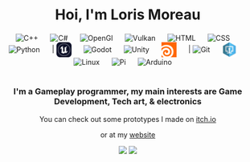 
<h1 align = "center"> Hoi, I'm Loris Moreau </h1>

<!-- <img align="left" alt="word" width="30px" style="padding-right:10px;" src="https://cdn.jsdelivr.net/gh/devicons/devicon/" /> -->
<div align="center">
  <img align="center" alt="C++" width="30px" style="padding-right:20px;" src="https://cdn.jsdelivr.net/gh/devicons/devicon/icons/cplusplus/cplusplus-original.svg" />
  <img align="center" alt="C#" width="30px" style="padding-right:20px;" src="https://cdn.jsdelivr.net/gh/devicons/devicon/icons/csharp/csharp-original.svg" />
  
  <img align="center" alt="OpenGl" width="30px" style="padding-right:20px;" src="https://cdn.jsdelivr.net/gh/devicons/devicon/icons/opengl/opengl-original.svg" />
  <img align="center" alt="Vulkan" width="30px" style="padding-right:20px;" src="https://cdn.jsdelivr.net/gh/devicons/devicon/icons/vulkan/vulkan-original.svg" />
  
  <img align="center" alt="HTML" width="30px" style="padding-right:20px;" src="https://cdn.jsdelivr.net/gh/devicons/devicon/icons/html5/html5-plain.svg" />
  <img align="center" alt="CSS" width="30px" style="padding-right:20px;" src="https://cdn.jsdelivr.net/gh/devicons/devicon/icons/css3/css3-plain.svg" />
  
  <img align="center" alt="Python" width="30px" style="padding-right:20px;" src="https://cdn.jsdelivr.net/gh/devicons/devicon/icons/python/python-original.svg" />
  |
  <img align="center" alt="UE" width="30px" style="padding-right:20px;" src="https://github.com/tandpfun/skill-icons/blob/main/icons/UnrealEngine.svg" />
  <img align="center" alt="Godot" width="30px" style="padding-right:20px;" src="https://cdn.jsdelivr.net/gh/devicons/devicon/icons/godot/godot-original.svg" />
  <img align="center" alt="Unity" width="30px" style="padding-right:20px;" src="https://cdn.jsdelivr.net/gh/devicons/devicon/icons/unity/unity-original.svg" />
  <img align="center" alt="Arduino" width="30px" style="padding-right:20px;" src="https://github.com/Loris-Moreau/loris-moreau.github.io/blob/main/Images/Logos/houdini_badge_flat.svg" />
  |
  <img align="center" alt="Git" width="30px" style="padding-right:20px;" src="https://cdn.jsdelivr.net/gh/devicons/devicon/icons/git/git-original.svg" />
  
  <img align="center" alt="Git" width="30px" style="padding-right:20px;" src="https://github.com/Loris-Moreau/Loris-Moreau/blob/main/Assets/P4V.png" />
  
  <img align="center" alt="Linux" width="30px" style="padding-right:20px;" src="https://cdn.jsdelivr.net/gh/devicons/devicon/icons/linux/linux-original.svg" />
  
  <img align="center" alt="Pi" width="30px" style="padding-right:20px;" src="https://cdn.jsdelivr.net/gh/devicons/devicon/icons/raspberrypi/raspberrypi-original.svg" />
  <img align="center" alt="Arduino" width="30px" style="padding-right:20px;" src="https://cdn.jsdelivr.net/gh/devicons/devicon/icons/arduino/arduino-original.svg" />
  
</div>

<br>

<h3 align = "center"> I'm a Gameplay programmer, my main interests are Game Development, Tech art, & electronics </h3>

<p align = "center"> You can check out some prototypes I made on <a href="https://loris-moreau.itch.io" target="_blank">itch.io</a> </p>
<p align = "center"> or at my <a href="https://loris-moreau.github.io/" target="_blank">website</a> </hp>

<br>

<!-- Stats -->
<div align="center">
  <!-- Prog Languages -->
  <img src="https://github-readme-stats.vercel.app/api/top-langs/?username=Loris-Moreau&size_weight=0.5&count_weight=0.5&theme=radical&layout=compact&langs_count=6" width = 35% />
  <!-- WakaTime Stats -->
  <img src="https://github-readme-stats.vercel.app/api/wakatime?username=Loris_Moreau&theme=radical&layout=compact&langs_count=8"  width = 50% />
  <!-- Github Stats -->
  <!--
  <img src="https://github-readme-stats.vercel.app/api?username=Loris-Moreau&hide=issues&show_icons=true&theme=radical&rank_icon=github" width=35% />
  -->
</div>
